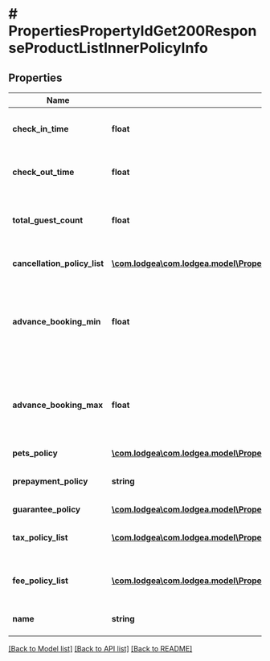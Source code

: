 # # PropertiesPropertyIdGet200ResponseProductListInnerPolicyInfo

## Properties

Name | Type | Description | Notes
------------ | ------------- | ------------- | -------------
**check_in_time** | **float** | Check-in time (unix timestamp in ms). |
**check_out_time** | **float** | Check-out time (unix timestamp in ms). |
**total_guest_count** | **float** | The maximum number of guests allowed. | [optional]
**cancellation_policy_list** | [**\com.lodgea\com.lodgea.model\PropertiesPropertyIdGet200ResponsePropertyPolicyListInnerCancellationPolicyListInner[]**](PropertiesPropertyIdGet200ResponsePropertyPolicyListInnerCancellationPolicyListInner.md) | List of cancellation policies. |
**advance_booking_min** | **float** | The minimum number of days in advance a booking must be made |
**advance_booking_max** | **float** | The maximum number of days in advance a booking can be made |
**pets_policy** | [**\com.lodgea\com.lodgea.model\PropertiesPropertyIdGet200ResponsePropertyPolicyListInnerPetsPolicy**](PropertiesPropertyIdGet200ResponsePropertyPolicyListInnerPetsPolicy.md) |  | [optional]
**prepayment_policy** | **string** | The type of the prepayment policy. | [optional]
**guarantee_policy** | [**\com.lodgea\com.lodgea.model\PropertiesPropertyIdGet200ResponsePropertyPolicyListInnerGuaranteePolicy**](PropertiesPropertyIdGet200ResponsePropertyPolicyListInnerGuaranteePolicy.md) |  | [optional]
**tax_policy_list** | [**\com.lodgea\com.lodgea.model\PropertiesPropertyIdGet200ResponsePropertyPolicyListInnerTaxPolicyListInner[]**](PropertiesPropertyIdGet200ResponsePropertyPolicyListInnerTaxPolicyListInner.md) | A list of taxes and their policies. |
**fee_policy_list** | [**\com.lodgea\com.lodgea.model\PropertiesPropertyIdGet200ResponsePropertyPolicyListInnerFeePolicyListInner[]**](PropertiesPropertyIdGet200ResponsePropertyPolicyListInnerFeePolicyListInner.md) | A list of fees and their policies. |
**name** | **string** | The name of this policy. | [optional]

[[Back to Model list]](../../README.md#models) [[Back to API list]](../../README.md#endpoints) [[Back to README]](../../README.md)
